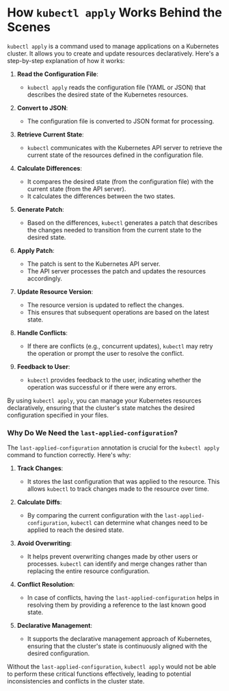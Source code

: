 # How `kubectl apply` Works Behind the Scenes

`kubectl apply` is a command used to manage applications on a Kubernetes cluster. It allows you to create and update resources declaratively. Here's a step-by-step explanation of how it works:

1. **Read the Configuration File**:
   - `kubectl apply` reads the configuration file (YAML or JSON) that describes the desired state of the Kubernetes resources.

2. **Convert to JSON**:
   - The configuration file is converted to JSON format for processing.

3. **Retrieve Current State**:
   - `kubectl` communicates with the Kubernetes API server to retrieve the current state of the resources defined in the configuration file.

4. **Calculate Differences**:
   - It compares the desired state (from the configuration file) with the current state (from the API server).
   - It calculates the differences between the two states.

5. **Generate Patch**:
   - Based on the differences, `kubectl` generates a patch that describes the changes needed to transition from the current state to the desired state.

6. **Apply Patch**:
   - The patch is sent to the Kubernetes API server.
   - The API server processes the patch and updates the resources accordingly.

7. **Update Resource Version**:
   - The resource version is updated to reflect the changes.
   - This ensures that subsequent operations are based on the latest state.

8. **Handle Conflicts**:
   - If there are conflicts (e.g., concurrent updates), `kubectl` may retry the operation or prompt the user to resolve the conflict.

9. **Feedback to User**:
   - `kubectl` provides feedback to the user, indicating whether the operation was successful or if there were any errors.

By using `kubectl apply`, you can manage your Kubernetes resources declaratively, ensuring that the cluster's state matches the desired configuration specified in your files.


### Why Do We Need the `last-applied-configuration`?

The `last-applied-configuration` annotation is crucial for the `kubectl apply` command to function correctly. Here's why:

1. **Track Changes**:
    - It stores the last configuration that was applied to the resource. This allows `kubectl` to track changes made to the resource over time.

2. **Calculate Diffs**:
    - By comparing the current configuration with the `last-applied-configuration`, `kubectl` can determine what changes need to be applied to reach the desired state.

3. **Avoid Overwriting**:
    - It helps prevent overwriting changes made by other users or processes. `kubectl` can identify and merge changes rather than replacing the entire resource configuration.

4. **Conflict Resolution**:
    - In case of conflicts, having the `last-applied-configuration` helps in resolving them by providing a reference to the last known good state.

5. **Declarative Management**:
    - It supports the declarative management approach of Kubernetes, ensuring that the cluster's state is continuously aligned with the desired configuration.

Without the `last-applied-configuration`, `kubectl apply` would not be able to perform these critical functions effectively, leading to potential inconsistencies and conflicts in the cluster state.
